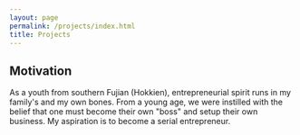 ```yaml
---
layout: page
permalink: /projects/index.html
title: Projects
---
```


## Motivation
As a youth from southern Fujian (Hokkien), entrepreneurial spirit runs in my family's and my own bones. From a young age, we were instilled with the belief that one must become their own "boss" and setup their own business. My aspiration is to become a serial entrepreneur.<br>